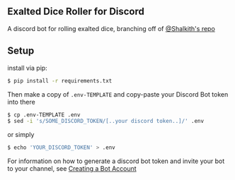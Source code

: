 Exalted Dice Roller for Discord
---

A discord bot for rolling exalted dice, branching off of [@Shalkith's repo](https://github.com/Shalkith/discord_exalted_die_roller "Shalkith/discord_exalted_die_roller")

Setup
---

install via pip:
```bash
$ pip install -r requirements.txt
```

Then make a copy of `.env-TEMPLATE` and copy-paste your Discord Bot token into there
```bash
$ cp .env-TEMPLATE .env
$ sed -i 's/SOME_DISCORD_TOKEN/[..your discord token..]/' .env
```

or simply
```bash
$ echo 'YOUR_DISCORD_TOKEN' > .env
```

For information on how to generate a discord bot token and invite your bot to your channel, see [Creating a Bot Account](https://discordpy.readthedocs.io/en/latest/discord.html "discordpy.readthedocs.io")
